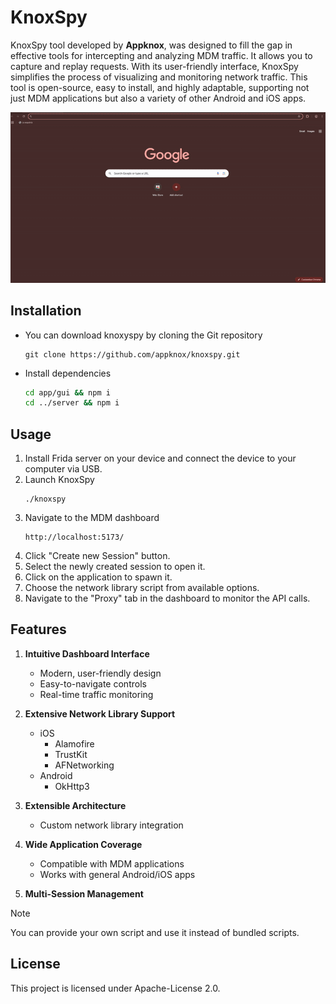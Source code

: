 # KnoxSpy

KnoxSpy tool developed by **Appknox**, was designed to fill the gap in effective tools for intercepting and analyzing MDM traffic. It allows you to capture and replay requests. With its user-friendly interface, KnoxSpy simplifies the process of visualizing and monitoring network traffic. This tool is open-source, easy to install, and highly adaptable, supporting not just MDM applications but also a variety of other Android and iOS apps.

![](./screenshots/android.gif)

## Installation

- You can download knoxyspy by cloning the Git repository
    ```plain
    git clone https://github.com/appknox/knoxspy.git
    ```
- Install dependencies
    ```bash
    cd app/gui && npm i
    cd ../server && npm i
    ```

## Usage

1. Install Frida server on your device and connect the device to your computer via USB.
2. Launch KnoxSpy
    ```plain
    ./knoxspy
    ```
3. Navigate to the MDM dashboard
    ```plain
    http://localhost:5173/
    ```
4. Click "Create new Session" button.
5. Select the newly created session to open it.
6. Click on the application to spawn it.
7. Choose the network library script from available options.
8. Navigate to the "Proxy" tab in the dashboard to monitor the API calls.

## Features

1. **Intuitive Dashboard Interface**
    - Modern, user-friendly design
    - Easy-to-navigate controls
    - Real-time traffic monitoring

2. **Extensive Network Library Support**
    - iOS
        - Alamofire
        - TrustKit
        - AFNetworking
    - Android
        - OkHttp3

3. **Extensible Architecture**
    - Custom network library integration

4. **Wide Application Coverage**
    - Compatible with MDM applications
    - Works with general Android/iOS apps

5. **Multi-Session Management**

> [!NOTE]
> You can provide your own script and use it instead of bundled scripts.

## License

This project is licensed under Apache-License 2.0.